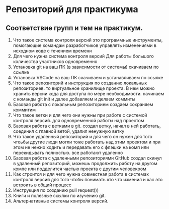 # Репозиторий для практикума
## Соответствие групп и тем на практикум.

1. Что такое система контроля версий
это программные инструменты, помогающие командам разработчиков управлять изменениями в исходном коде с течением времени
2. Для чего нужна система контроля версий
Для работы большого количества участников одновременно
3. Установка git на ваш ПК (в зависимости от системы)
скачиваем по ссылке
4. Установка VSCode на ваш ПК
скачиваем и устанавливаем по ссылке
5. Что такое репозиторий и инструкция по созданию локальных репозиториев.
то виртуальное хранилище проекта. В нем можно хранить версии кода для доступа по мере необходимости. начинаем с команды git init и далее добавляем и делаем коммиты
6. Базовая работа с локальным репозиторием
создаем сохраняем коммитим 
7. Что такое ветки и для чего они нужны при работе с системой контроля версий.
для одновременной работы над проектом 
8. Базовая работа с ветками в git.
создал ветку, начал в ней работать, соединил с главной ветой, удалил ненужную ветку
9. Что такое удаленный репозиторий и для чего он нужен
для того чтоьбы другие люди могли тоже работать над этим проектом и при этом не нежно ходить и передавать его с флэшки на комп или перекидывать полностью. все работают удаленно 
10. Базовая работа с удаленными репозиториями GitHub
создал скинул в удаленный репозиторий, можешь продолжить работу на другом компе или подделится частью проекта с другим человекром
11. Как строится и для чего нужна совместная работа в системах контроля версий 
для того чтобы понимать кто что изменил и как это встроить в общий процесс
12. Инструкция по созданию pull request)))
13. Книги и полезные ссылки по изучению git.
14. Альтернативные системы контроля версий.

